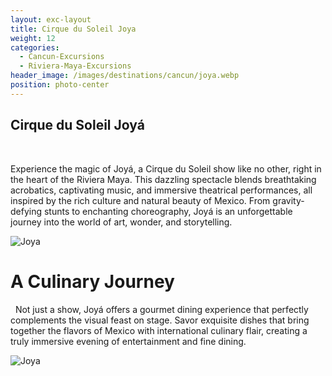 ```yaml
---
layout: exc-layout
title: Cirque du Soleil Joya
weight: 12
categories:
  - Cancun-Excursions
  - Riviera-Maya-Excursions
header_image: /images/destinations/cancun/joya.webp
position: photo-center
---
```


## Cirque du Soleil Joyá
&nbsp;

Experience the magic of Joyá, a Cirque du Soleil show like no other, right in the heart of the Riviera Maya. This dazzling spectacle blends breathtaking acrobatics, captivating music, and immersive theatrical performances, all inspired by the rich culture and natural beauty of Mexico. From gravity-defying stunts to enchanting choreography, Joyá is an unforgettable journey into the world of art, wonder, and storytelling. 

![Joya](/images/tours/joya.avif)

# A Culinary Journey
 
Not just a show, Joyá offers a gourmet dining experience that perfectly complements the visual feast on stage. Savor exquisite dishes that bring together the flavors of Mexico with international culinary flair, creating a truly immersive evening of entertainment and fine dining.

![Joya](/images/tours/joya2.avif)
